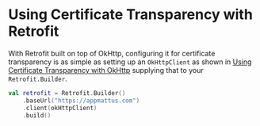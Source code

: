 # Using Certificate Transparency with Retrofit

With Retrofit built on top of OkHttp, configuring it for certificate
transparency is as simple as setting up an `OkHttpClient` as shown in
[Using Certificate Transparency with OkHttp](okhttp.md) supplying that to your
`Retrofit.Builder`.

```kotlin
val retrofit = Retrofit.Builder()
    .baseUrl("https://appmattus.com")
    .client(okHttpClient)
    .build()
```
